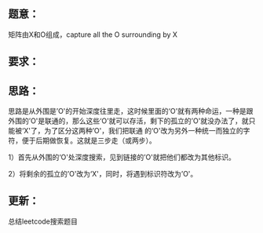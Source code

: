 ## 题意：
矩阵由X和O组成，capture all the O surrounding by X

## 要求：


## 思路：
思路是从外围是’O'的开始深度往里走，这时候里面的‘O'就有两种命运，一种是跟外围的’O'是联通的，那么这些‘O'就可以存活，剩下的孤立的’O'就没办法了，就只能被‘X'了，为了区分这两种’O'，我们把联通 的‘O'改为另外一种统一而独立的字符，便于后期做恢复。这就是三步走（或两步）。

1）首先从外围的‘O'处深度搜索，见到链接的’O'就把他们都改为其他标识。

2）将剩余的孤立的’O'改为‘X'，同时，将遇到标识符改为’O'。

## 更新：
总结leetcode搜索题目

